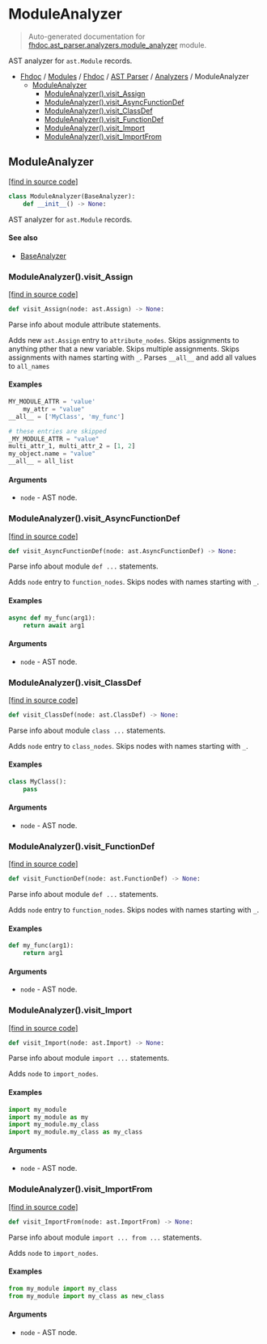 # ModuleAnalyzer

> Auto-generated documentation for [fhdoc.ast_parser.analyzers.module_analyzer](../../../../fhdoc/ast_parser/analyzers/module_analyzer.py) module.

AST analyzer for `ast.Module` records.

- [Fhdoc](../../../README.md#fhdoc-index) / [Modules](../../../MODULES.md#modules) / [Fhdoc](../../index.md#fhdoc) / [AST Parser](../index.md#ast-parser) / [Analyzers](index.md#analyzers) / ModuleAnalyzer
    - [ModuleAnalyzer](#moduleanalyzer)
        - [ModuleAnalyzer().visit_Assign](#moduleanalyzervisit_assign)
        - [ModuleAnalyzer().visit_AsyncFunctionDef](#moduleanalyzervisit_asyncfunctiondef)
        - [ModuleAnalyzer().visit_ClassDef](#moduleanalyzervisit_classdef)
        - [ModuleAnalyzer().visit_FunctionDef](#moduleanalyzervisit_functiondef)
        - [ModuleAnalyzer().visit_Import](#moduleanalyzervisit_import)
        - [ModuleAnalyzer().visit_ImportFrom](#moduleanalyzervisit_importfrom)

## ModuleAnalyzer

[[find in source code]](../../../../fhdoc/ast_parser/analyzers/module_analyzer.py#L13)

```python
class ModuleAnalyzer(BaseAnalyzer):
    def __init__() -> None:
```

AST analyzer for `ast.Module` records.

#### See also

- [BaseAnalyzer](base_analyzer.md#baseanalyzer)

### ModuleAnalyzer().visit_Assign

[[find in source code]](../../../../fhdoc/ast_parser/analyzers/module_analyzer.py#L136)

```python
def visit_Assign(node: ast.Assign) -> None:
```

Parse info about module attribute statements.

Adds new `ast.Assign` entry to `attribute_nodes`.
Skips assignments to anything pther that a new variable.
Skips multiple assignments.
Skips assignments with names starting with `_`.
Parses `__all__` and add all values to `all_names`

#### Examples

```python
MY_MODULE_ATTR = 'value'
    my_attr = "value"
__all__ = ['MyClass', 'my_func']

# these entries are skipped
_MY_MODULE_ATTR = "value"
multi_attr_1, multi_attr_2 = [1, 2]
my_object.name = "value"
__all__ = all_list
```

#### Arguments

- `node` - AST node.

### ModuleAnalyzer().visit_AsyncFunctionDef

[[find in source code]](../../../../fhdoc/ast_parser/analyzers/module_analyzer.py#L117)

```python
def visit_AsyncFunctionDef(node: ast.AsyncFunctionDef) -> None:
```

Parse info about module `def ...` statements.

Adds `node` entry to `function_nodes`.
Skips nodes with names starting with `_`.

#### Examples

```python
async def my_func(arg1):
    return await arg1
```

#### Arguments

- `node` - AST node.

### ModuleAnalyzer().visit_ClassDef

[[find in source code]](../../../../fhdoc/ast_parser/analyzers/module_analyzer.py#L63)

```python
def visit_ClassDef(node: ast.ClassDef) -> None:
```

Parse info about module `class ...` statements.

Adds `node` entry to `class_nodes`.
Skips nodes with names starting with `_`.

#### Examples

```python
class MyClass():
    pass
```

#### Arguments

- `node` - AST node.

### ModuleAnalyzer().visit_FunctionDef

[[find in source code]](../../../../fhdoc/ast_parser/analyzers/module_analyzer.py#L98)

```python
def visit_FunctionDef(node: ast.FunctionDef) -> None:
```

Parse info about module `def ...` statements.

Adds `node` entry to `function_nodes`.
Skips nodes with names starting with `_`.

#### Examples

```python
def my_func(arg1):
    return arg1
```

#### Arguments

- `node` - AST node.

### ModuleAnalyzer().visit_Import

[[find in source code]](../../../../fhdoc/ast_parser/analyzers/module_analyzer.py#L27)

```python
def visit_Import(node: ast.Import) -> None:
```

Parse info about module `import ...` statements.

Adds `node` to `import_nodes`.

#### Examples

```python
import my_module
import my_module as my
import my_module.my_class
import my_module.my_class as my_class
```

#### Arguments

- `node` - AST node.

### ModuleAnalyzer().visit_ImportFrom

[[find in source code]](../../../../fhdoc/ast_parser/analyzers/module_analyzer.py#L46)

```python
def visit_ImportFrom(node: ast.ImportFrom) -> None:
```

Parse info about module `import ... from ...` statements.

Adds `node` to `import_nodes`.

#### Examples

```python
from my_module import my_class
from my_module import my_class as new_class
```

#### Arguments

- `node` - AST node.
